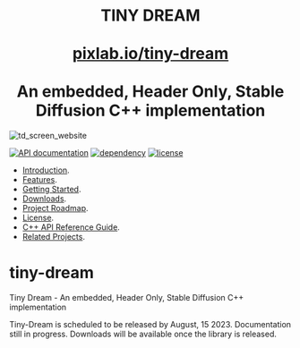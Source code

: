 <h1 align="center">TINY DREAM<br/><br/><a href="https://pixlab.io/tiny-dream">pixlab.io/tiny-dream</a><br/><br/> An embedded, Header Only, Stable Diffusion C++ implementation</h1>

![td_screen_website](https://github.com/symisc/tiny-dream/assets/4615920/b4e9f6b3-4019-4d48-9e3e-879a071213a5)

[![API documentation](https://img.shields.io/badge/API%20documentation-Ready-green.svg)](https://pixlab.io/tiny-dream)
[![dependency](https://img.shields.io/badge/dependency-none-ff96b4.svg)](https://pixlab.io/tiny-dream#downloads)
[![license](https://img.shields.io/badge/License-dual--licensed-blue.svg)](https://pixlab.io/tiny-dream#license)

* [Introduction](#tiny-dream).
* [Features](#td-features).
* [Getting Started](#td-start).
* [Downloads](https://pixlab.io/tiny-dream#downloads).
* [Project Roadmap](https://pixlab.io/tiny-dream#roadmap).
* [License](https://pixlab.io/tiny-dream#license).
* [C++ API Reference Guide](https://pixlab.io/tiny-dream#cpp-api).
* [Related Projects](#td-projects).

# tiny-dream
Tiny Dream - An embedded, Header Only, Stable Diffusion C++ implementation

Tiny-Dream is scheduled to be released by August, 15 2023. Documentation still in progress. Downloads will be available once the library is released.
